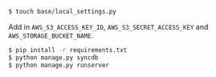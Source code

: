 ```bash
$ touch base/local_settings.py
```

Add in `AWS_S3_ACCESS_KEY_ID`, `AWS_S3_SECRET_ACCESS_KEY` and `AWS_STORAGE_BUCKET_NAME`.

```bash
$ pip install -r requirements.txt
$ python manage.py syncdb
$ python manage.py runserver
```
